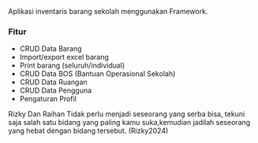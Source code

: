 Aplikasi inventaris barang sekolah menggunakan Framework.

### Fitur

-   CRUD Data Barang
-   Import/export excel barang
-   Print barang (seluruh/individual)
-   CRUD Data BOS (Bantuan Operasional Sekolah)
-   CRUD Data Ruangan
-   CRUD Data Pengguna
-   Pengaturan Profil

Rizky Dan Raihan
Tidak perlu menjadi seseorang yang serba bisa, tekuni 
saja salah satu bidang yang paling kamu suka,kemudian 
jadilah seseorang yang hebat dengan bidang tersebut.
(Rizky2024)

